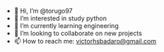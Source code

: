 - 👋 Hi, I’m @torugo97
- 👀 I’m interested in study python
- 🌱 I’m currently learning engineering
- 💞️ I’m looking to collaborate on new projects
- 📫 How to reach me: victorhsbadaro@gmail.com

<!---
torugo97/torugo97 is a ✨ special ✨ repository because its `README.md` (this file) appears on your GitHub profile.
You can click the Preview link to take a look at your changes.
--->
